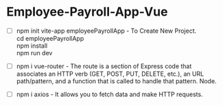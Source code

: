 # Employee-Payroll-App-Vue

- [ ] npm init vite-app employeePayrollApp - To Create New Project. <br>
 cd employeePayrollApp <br>
 npm install <br>
 npm run dev <br>

- [ ] npm i vue-router - The route is a section of Express code that associates an HTTP verb (GET, POST, PUT, DELETE, etc.), an URL path/pattern, and a function that is called to handle that pattern. Node. <br>

- [ ] npm i axios - It allows you to fetch data and make HTTP requests.

